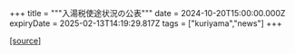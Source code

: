 +++
title = """入湯税使途状況の公表"""
date = 2024-10-20T15:00:00.000Z
expiryDate = 2025-02-13T14:19:29.817Z
tags = ["kuriyama","news"]
+++


[[source]](https://www.town.kuriyama.hokkaido.jp/soshiki/32/932.html)
